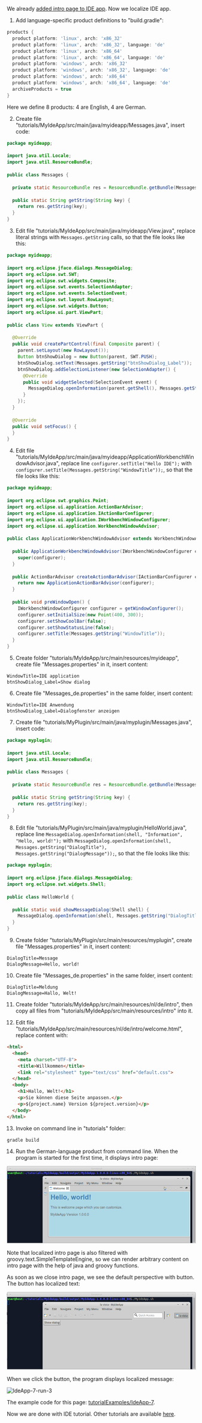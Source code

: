 We already [added intro page to IDE app](Add-intro-page-to-IDE-app). Now we localize IDE app.

1. Add language-specific product definitions to "build.gradle":

  ```groovy
  products {
    product platform: 'linux', arch: 'x86_32'
    product platform: 'linux', arch: 'x86_32', language: 'de'
    product platform: 'linux', arch: 'x86_64'
    product platform: 'linux', arch: 'x86_64', language: 'de'
    product platform: 'windows', arch: 'x86_32'
    product platform: 'windows', arch: 'x86_32', language: 'de'
    product platform: 'windows', arch: 'x86_64'
    product platform: 'windows', arch: 'x86_64', language: 'de'
    archiveProducts = true
  }
  ```

  Here we define 8 products: 4 are English, 4 are German.

2. Create file "tutorials/MyIdeApp/src/main/java/myideapp/Messages.java", insert code:

  ```java
  package myideapp;

  import java.util.Locale;
  import java.util.ResourceBundle;

  public class Messages {

    private static ResourceBundle res = ResourceBundle.getBundle(Messages.class.getName(), Locale.getDefault());
    
    public static String getString(String key) {
      return res.getString(key);
    }  
  }
  ```

3. Edit file "tutorials/MyIdeApp/src/main/java/myideapp/View.java", replace literal strings with `Messages.getString` calls, so that the file looks like this:

  ```java
  package myideapp;

  import org.eclipse.jface.dialogs.MessageDialog;
  import org.eclipse.swt.SWT;
  import org.eclipse.swt.widgets.Composite;
  import org.eclipse.swt.events.SelectionAdapter;
  import org.eclipse.swt.events.SelectionEvent;
  import org.eclipse.swt.layout.RowLayout;
  import org.eclipse.swt.widgets.Button;
  import org.eclipse.ui.part.ViewPart;

  public class View extends ViewPart {

    @Override
    public void createPartControl(final Composite parent) {
      parent.setLayout(new RowLayout());
      Button btnShowDialog = new Button(parent, SWT.PUSH);
      btnShowDialog.setText(Messages.getString("btnShowDialog_Label"));
      btnShowDialog.addSelectionListener(new SelectionAdapter() {
        @Override
        public void widgetSelected(SelectionEvent event) {
          MessageDialog.openInformation(parent.getShell(), Messages.getString("dialogTitle"), Messages.getString("dialogMessage"));
        }
      });
    }

    @Override
    public void setFocus() {
    }
  }
  ```
4. Edit file "tutorials/MyIdeApp/src/main/java/myideapp/ApplicationWorkbenchWindowAdvisor.java", replace line `configurer.setTitle("Hello IDE");` with `configurer.setTitle(Messages.getString("WindowTitle"));`, so that the file looks like this:

  ```java
  package myideapp;

  import org.eclipse.swt.graphics.Point;
  import org.eclipse.ui.application.ActionBarAdvisor;
  import org.eclipse.ui.application.IActionBarConfigurer;
  import org.eclipse.ui.application.IWorkbenchWindowConfigurer;
  import org.eclipse.ui.application.WorkbenchWindowAdvisor;

  public class ApplicationWorkbenchWindowAdvisor extends WorkbenchWindowAdvisor {

    public ApplicationWorkbenchWindowAdvisor(IWorkbenchWindowConfigurer configurer) {
      super(configurer);
    }

    public ActionBarAdvisor createActionBarAdvisor(IActionBarConfigurer configurer) {
      return new ApplicationActionBarAdvisor(configurer);
    }
    
    public void preWindowOpen() {
      IWorkbenchWindowConfigurer configurer = getWindowConfigurer();
      configurer.setInitialSize(new Point(400, 300));
      configurer.setShowCoolBar(false);
      configurer.setShowStatusLine(false);
      configurer.setTitle(Messages.getString("WindowTitle"));
    }
  }
  ```

5. Create folder "tutorials/MyIdeApp/src/main/resources/myideapp", create file "Messages.properties" in it, insert content:

  ```
  WindowTitle=IDE application
  btnShowDialog_Label=Show dialog
  ```

6. Create file "Messages_de.properties" in the same folder, insert content:

  ```
  WindowTitle=IDE Anwendung
  btnShowDialog_Label=Dialogfenster anzeigen
  ```

7. Create file "tutorials/MyPlugin/src/main/java/myplugin/Messages.java", insert code:

  ```java
  package myplugin;

  import java.util.Locale;
  import java.util.ResourceBundle;

  public class Messages {

    private static ResourceBundle res = ResourceBundle.getBundle(Messages.class.getName(), Locale.getDefault());
    
    public static String getString(String key) {
      return res.getString(key);
    }  
  }
  ```

8. Edit file "tutorials/MyPlugin/src/main/java/myplugin/HelloWorld.java", replace line `MessageDialog.openInformation(shell, "Information", "Hello, world!");` with `MessageDialog.openInformation(shell, Messages.getString("DialogTitle"), Messages.getString("DialogMessage"));`, so that the file looks like this:

  ```java
  package myplugin;

  import org.eclipse.jface.dialogs.MessageDialog;
  import org.eclipse.swt.widgets.Shell;

  public class HelloWorld {

    public static void showMessageDialog(Shell shell) {
      MessageDialog.openInformation(shell, Messages.getString("DialogTitle"), Messages.getString("DialogMessage"));
    }
  }
  ```

9. Create folder "tutorials/MyPlugin/src/main/resources/myplugin", create file "Messages.properties" in it, insert content:

  ```
  DialogTitle=Message
  DialogMessage=Hello, world!
  ```

10. Create file "Messages_de.properties" in the same folder, insert content:

  ```
  DialogTitle=Meldung
  DialogMessage=Hallo, Welt!
  ```

11. Create folder "tutorials/MyIdeApp/src/main/resources/nl/de/intro", then copy all files from "tutorials/MyIdeApp/src/main/resources/intro" into it.

12. Edit file "tutorials/MyIdeApp/src/main/resources/nl/de/intro/welcome.html", replace content with:

  ```html
  <html>
    <head>
      <meta charset="UTF-8">
      <title>Willkommen</title>
      <link rel="stylesheet" type="text/css" href="default.css">
    </head>
    <body>
      <h1>Hallo, Welt!</h1>
      <p>Sie können diese Seite anpassen.</p>
      <p>${project.name} Version ${project.version}</p>
    </body>
  </html>
  ```

13. Invoke on command line in "tutorials" folder:

  ```shell
  gradle build
  ```

14. Run the German-language product from command line. When the program is started for the first time, it displays intro page:

  ![IdeApp-7-run-1](images/IdeApp-7-run-1.png "IdeApp-7-run-1")

  Note that localized intro page is also filtered with groovy.text.SimpleTemplateEngine, so we can render arbitrary content on intro page with the help of java and groovy functions.

  As soon as we close intro page, we see the default perspective with button. The button has localized text:

  ![IdeApp-7-run-2](images/IdeApp-7-run-2.png "IdeApp-7-run-2")

  When we click the button, the program displays localized message:

  ![IdeApp-7-run-3](images/IdeApp-7-run-3.png "IdeApp-7-run-3")

The example code for this page: [tutorialExamples/IdeApp-7](../tree/master/tutorialExamples/IdeApp-7).

Now we are done with IDE tutorial. Other tutorials are available [here](Tutorials).
